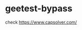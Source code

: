 # geetest-bypass
check https://www.capsolver.com/ 





















                                                                                                                              
